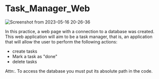 # Task_Manager_Web


![Screenshot from 2023-05-16 20-26-36](https://github.com/Spochma/Task_Manager_Web/assets/40897389/793f3e84-0035-495c-9516-50200e193580)


In this practice, a web page with a connection to a database was created. This web application will aim to be a task manager, that is, an application that will allow the user to perform the following actions:

- create tasks
- Mark a task as "done"
- delete tasks

Attn:. To access the database you must put its absolute path in the code.
